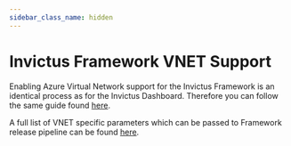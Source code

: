 ```yaml
---
sidebar_class_name: hidden
---
```


# Invictus Framework VNET Support

Enabling Azure Virtual Network support for the Invictus Framework is an identical process as for the Invictus Dashboard. Therefore you can follow the same guide found [here](../../../../dashboard/installation/dashboard-vnet.md).

A full list of VNET specific parameters which can be passed to Framework release pipeline can be found [here](framework-releasepipeline.md).
